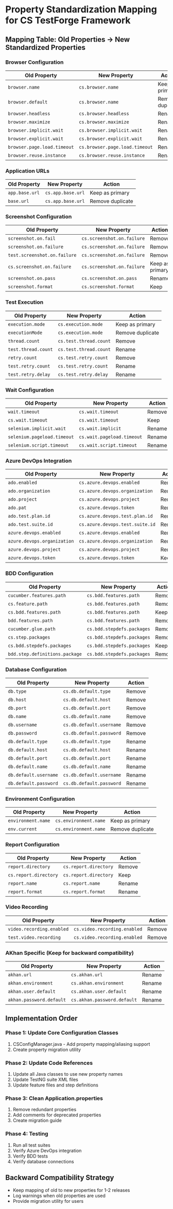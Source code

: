 # Property Standardization Mapping for CS TestForge Framework

## Mapping Table: Old Properties → New Standardized Properties

### Browser Configuration
| Old Property | New Property | Action |
|--------------|--------------|--------|
| `browser.name` | `cs.browser.name` | Keep as primary |
| `browser.default` | `cs.browser.name` | Remove duplicate |
| `browser.headless` | `cs.browser.headless` | Rename |
| `browser.maximize` | `cs.browser.maximize` | Rename |
| `browser.implicit.wait` | `cs.browser.implicit.wait` | Rename |
| `browser.explicit.wait` | `cs.browser.explicit.wait` | Rename |
| `browser.page.load.timeout` | `cs.browser.page.load.timeout` | Rename |
| `browser.reuse.instance` | `cs.browser.reuse.instance` | Rename |

### Application URLs
| Old Property | New Property | Action |
|--------------|--------------|--------|
| `app.base.url` | `cs.app.base.url` | Keep as primary |
| `base.url` | `cs.app.base.url` | Remove duplicate |

### Screenshot Configuration
| Old Property | New Property | Action |
|--------------|--------------|--------|
| `screenshot.on.fail` | `cs.screenshot.on.failure` | Remove |
| `screenshot.on.failure` | `cs.screenshot.on.failure` | Remove |
| `test.screenshot.on.failure` | `cs.screenshot.on.failure` | Remove |
| `cs.screenshot.on.failure` | `cs.screenshot.on.failure` | Keep as primary |
| `screenshot.on.pass` | `cs.screenshot.on.pass` | Rename |
| `screenshot.format` | `cs.screenshot.format` | Keep |

### Test Execution
| Old Property | New Property | Action |
|--------------|--------------|--------|
| `execution.mode` | `cs.execution.mode` | Keep as primary |
| `executionMode` | `cs.execution.mode` | Remove duplicate |
| `thread.count` | `cs.test.thread.count` | Remove |
| `test.thread.count` | `cs.test.thread.count` | Rename |
| `retry.count` | `cs.test.retry.count` | Remove |
| `test.retry.count` | `cs.test.retry.count` | Rename |
| `test.retry.delay` | `cs.test.retry.delay` | Rename |

### Wait Configuration
| Old Property | New Property | Action |
|--------------|--------------|--------|
| `wait.timeout` | `cs.wait.timeout` | Remove |
| `cs.wait.timeout` | `cs.wait.timeout` | Keep |
| `selenium.implicit.wait` | `cs.wait.implicit` | Rename |
| `selenium.pageload.timeout` | `cs.wait.pageload.timeout` | Rename |
| `selenium.script.timeout` | `cs.wait.script.timeout` | Rename |

### Azure DevOps Integration
| Old Property | New Property | Action |
|--------------|--------------|--------|
| `ado.enabled` | `cs.azure.devops.enabled` | Remove |
| `ado.organization` | `cs.azure.devops.organization` | Remove |
| `ado.project` | `cs.azure.devops.project` | Remove |
| `ado.pat` | `cs.azure.devops.token` | Remove |
| `ado.test.plan.id` | `cs.azure.devops.test.plan.id` | Remove |
| `ado.test.suite.id` | `cs.azure.devops.test.suite.id` | Remove |
| `azure.devops.enabled` | `cs.azure.devops.enabled` | Rename |
| `azure.devops.organization` | `cs.azure.devops.organization` | Rename |
| `azure.devops.project` | `cs.azure.devops.project` | Rename |
| `azure.devops.token` | `cs.azure.devops.token` | Keep |

### BDD Configuration
| Old Property | New Property | Action |
|--------------|--------------|--------|
| `cucumber.features.path` | `cs.bdd.features.path` | Remove |
| `cs.feature.path` | `cs.bdd.features.path` | Remove |
| `cs.bdd.features.path` | `cs.bdd.features.path` | Keep |
| `bdd.features.path` | `cs.bdd.features.path` | Remove |
| `cucumber.glue.path` | `cs.bdd.stepdefs.packages` | Remove |
| `cs.step.packages` | `cs.bdd.stepdefs.packages` | Remove |
| `cs.bdd.stepdefs.packages` | `cs.bdd.stepdefs.packages` | Keep |
| `bdd.step.definitions.package` | `cs.bdd.stepdefs.packages` | Remove |

### Database Configuration
| Old Property | New Property | Action |
|--------------|--------------|--------|
| `db.type` | `cs.db.default.type` | Remove |
| `db.host` | `cs.db.default.host` | Remove |
| `db.port` | `cs.db.default.port` | Remove |
| `db.name` | `cs.db.default.name` | Remove |
| `db.username` | `cs.db.default.username` | Remove |
| `db.password` | `cs.db.default.password` | Remove |
| `db.default.type` | `cs.db.default.type` | Rename |
| `db.default.host` | `cs.db.default.host` | Rename |
| `db.default.port` | `cs.db.default.port` | Rename |
| `db.default.name` | `cs.db.default.name` | Rename |
| `db.default.username` | `cs.db.default.username` | Rename |
| `db.default.password` | `cs.db.default.password` | Rename |

### Environment Configuration
| Old Property | New Property | Action |
|--------------|--------------|--------|
| `environment.name` | `cs.environment.name` | Keep as primary |
| `env.current` | `cs.environment.name` | Remove duplicate |

### Report Configuration
| Old Property | New Property | Action |
|--------------|--------------|--------|
| `report.directory` | `cs.report.directory` | Remove |
| `cs.report.directory` | `cs.report.directory` | Keep |
| `report.name` | `cs.report.name` | Rename |
| `report.format` | `cs.report.format` | Rename |

### Video Recording
| Old Property | New Property | Action |
|--------------|--------------|--------|
| `video.recording.enabled` | `cs.video.recording.enabled` | Remove |
| `test.video.recording` | `cs.video.recording.enabled` | Remove |

### AKhan Specific (Keep for backward compatibility)
| Old Property | New Property | Action |
|--------------|--------------|--------|
| `akhan.url` | `cs.akhan.url` | Rename |
| `akhan.environment` | `cs.akhan.environment` | Rename |
| `akhan.user.default` | `cs.akhan.user.default` | Rename |
| `akhan.password.default` | `cs.akhan.password.default` | Rename |

## Implementation Order

### Phase 1: Update Core Configuration Classes
1. CSConfigManager.java - Add property mapping/aliasing support
2. Create property migration utility

### Phase 2: Update Code References
1. Update all Java classes to use new property names
2. Update TestNG suite XML files
3. Update feature files and step definitions

### Phase 3: Clean Application.properties
1. Remove redundant properties
2. Add comments for deprecated properties
3. Create migration guide

### Phase 4: Testing
1. Run all test suites
2. Verify Azure DevOps integration
3. Verify BDD tests
4. Verify database connections

## Backward Compatibility Strategy
- Keep mapping of old to new properties for 1-2 releases
- Log warnings when old properties are used
- Provide migration utility for users